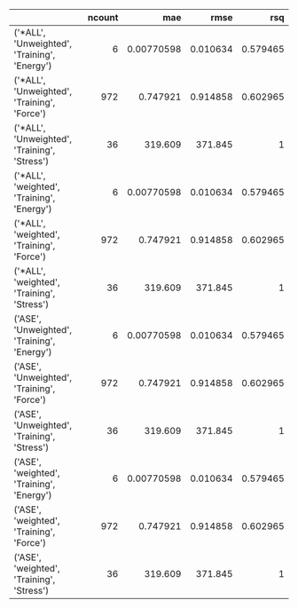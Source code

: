 |                                              |   ncount |          mae |       rmse |      rsq |
|:---------------------------------------------|---------:|-------------:|-----------:|---------:|
| ('*ALL', 'Unweighted', 'Training', 'Energy') |        6 |   0.00770598 |   0.010634 | 0.579465 |
| ('*ALL', 'Unweighted', 'Training', 'Force')  |      972 |   0.747921   |   0.914858 | 0.602965 |
| ('*ALL', 'Unweighted', 'Training', 'Stress') |       36 | 319.609      | 371.845    | 1        |
| ('*ALL', 'weighted', 'Training', 'Energy')   |        6 |   0.00770598 |   0.010634 | 0.579465 |
| ('*ALL', 'weighted', 'Training', 'Force')    |      972 |   0.747921   |   0.914858 | 0.602965 |
| ('*ALL', 'weighted', 'Training', 'Stress')   |       36 | 319.609      | 371.845    | 1        |
| ('ASE', 'Unweighted', 'Training', 'Energy')  |        6 |   0.00770598 |   0.010634 | 0.579465 |
| ('ASE', 'Unweighted', 'Training', 'Force')   |      972 |   0.747921   |   0.914858 | 0.602965 |
| ('ASE', 'Unweighted', 'Training', 'Stress')  |       36 | 319.609      | 371.845    | 1        |
| ('ASE', 'weighted', 'Training', 'Energy')    |        6 |   0.00770598 |   0.010634 | 0.579465 |
| ('ASE', 'weighted', 'Training', 'Force')     |      972 |   0.747921   |   0.914858 | 0.602965 |
| ('ASE', 'weighted', 'Training', 'Stress')    |       36 | 319.609      | 371.845    | 1        |